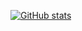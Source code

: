[![GitHub stats](https://github-readme-stats.vercel.app/api?username=felipelube)](https://github.com/felipelube/felipelube)

